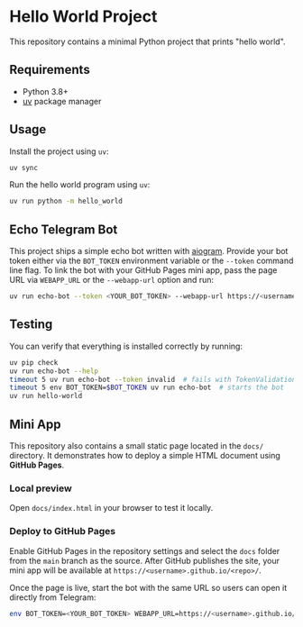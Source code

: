 # Hello World Project

This repository contains a minimal Python project that prints "hello world".

## Requirements

- Python 3.8+
- [uv](https://github.com/astral-sh/uv) package manager

## Usage

Install the project using `uv`:

```bash
uv sync
```

Run the hello world program using `uv`:

```bash
uv run python -m hello_world
```

## Echo Telegram Bot

This project ships a simple echo bot written with
[aiogram](https://github.com/aiogram/aiogram). Provide your bot token either via
the `BOT_TOKEN` environment variable or the `--token` command line flag. To link
the bot with your GitHub Pages mini app, pass the page URL via `WEBAPP_URL` or
the `--webapp-url` option and run:

```bash
uv run echo-bot --token <YOUR_BOT_TOKEN> --webapp-url https://<username>.github.io/<repo>/
```

## Testing

You can verify that everything is installed correctly by running:

```bash
uv pip check
uv run echo-bot --help
timeout 5 uv run echo-bot --token invalid  # fails with TokenValidationError
timeout 5 env BOT_TOKEN=$BOT_TOKEN uv run echo-bot  # starts the bot
uv run hello-world
```

## Mini App

This repository also contains a small static page located in the `docs/` directory.
It demonstrates how to deploy a simple HTML document using **GitHub Pages**.

### Local preview

Open `docs/index.html` in your browser to test it locally.

### Deploy to GitHub Pages

Enable GitHub Pages in the repository settings and select the `docs` folder from the `main` branch as the source. After GitHub publishes the site, your mini app will be available at `https://<username>.github.io/<repo>/`.

Once the page is live, start the bot with the same URL so users can open it directly from Telegram:

```bash
env BOT_TOKEN=<YOUR_BOT_TOKEN> WEBAPP_URL=https://<username>.github.io/<repo>/ uv run echo-bot
```
